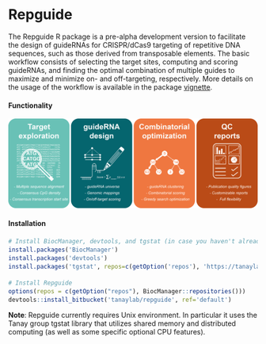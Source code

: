 Repguide
========

The Repguide R package is a pre-alpha development version to facilitate
the design of guideRNAs for CRISPR/dCas9 targeting of repetitive DNA
sequences, such as those derived from transposable elements. The basic
workflow consists of selecting the target sites, computing and scoring
guideRNAs, and finding the optimal combination of multiple guides to
maximize and minimize on- and off-targeting, respectively. More details
on the usage of the workflow is available in the package
[vignette](https://tanaylab.bitbucket.io/Repguide/articles/Repguide.html).

#### Functionality

![very good|512x397,90%](schematic.png)

#### Installation

``` r
# Install BiocManager, devtools, and tgstat (in case you haven't already)
install.packages('BiocManager')
install.packages('devtools')
install.packages('tgstat', repos=c(getOption('repos'), 'https://tanaylab.bitbucket.io/repo'))

# Install Repguide
options(repos = c(getOption("repos"), BiocManager::repositories()))
devtools::install_bitbucket('tanaylab/repguide', ref='default')
```

**Note**: Repguide currently requires Unix environment. In particular it
uses the Tanay group tgstat library that utilizes shared memory and
distributed computing (as well as some specific optional CPU features).
